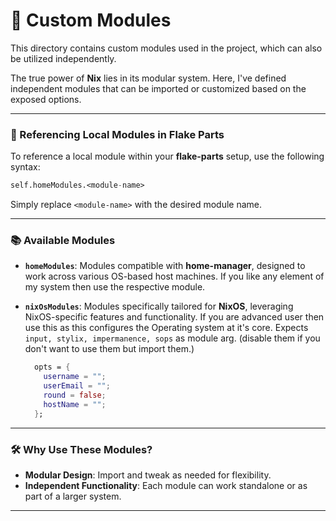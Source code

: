 # 🚀 Custom Modules

This directory contains custom modules used in the project, which can also be utilized independently.

The true power of **Nix** lies in its modular system. Here, I've defined independent modules that can be imported or customized based on the exposed options.

---

### 🔗 Referencing Local Modules in Flake Parts

To reference a local module within your **flake-parts** setup, use the following syntax:

```nix
self.homeModules.<module-name>
```

Simply replace `<module-name>` with the desired module name.

---

### 📚 Available Modules

- **`homeModules`**:
  Modules compatible with **home-manager**, designed to work across various OS-based host machines.
  If you like any element of my system then use the respective module.

- **`nixOsModules`**:
  Modules specifically tailored for **NixOS**, leveraging NixOS-specific features and functionality.
  If you are advanced user then use this as this configures the Operating system at it's core.
  Expects `input, stylix, impermanence, sops` as module arg. (disable them if you don't want to use them but import them.)

  ```nix
    opts = {
      username = "";
      userEmail = "";
      round = false;
      hostName = "";
    };
  ```

---

### 🛠️ Why Use These Modules?

- **Modular Design**: Import and tweak as needed for flexibility.
- **Independent Functionality**: Each module can work standalone or as part of a larger system.

---

